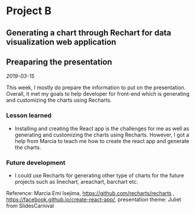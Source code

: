 # Project B
## Generating a chart through Rechart for data visualization web application
## Preaparing the presentation
*2019-03-15*

This week, I mostly do prepare the information to put on the presentation.
<br>Overall, it met my goals to help developer for front-end which is generating and customizing the charts using Recharts.
### Lesson learned
- Installing and creating the React app is the challenges for me as well as generating and customizing the charts using Recharts. However, I got a help from Marcia to teach me how to create the react app and generate the charts.

### Future development
- I could use Recharts for generating other type of charts for the future projects such as linechart, areachart, barchart etc.

Reference: Marcia Emi Isejima, https://github.com/recharts/recharts , https://facebook.github.io/create-react-app/, presentation theme: Juliet from SlidesCarnival
